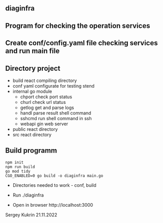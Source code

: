 ## diaginfra

## Program for checking the operation services
## Create conf/config.yaml file checking services and run main file

## Directory project
- build react compiling directory
- conf yaml configurate for testing stend
- internal go module
  - chport check port status
  - churl check url status
  - getlog get and parse logs
  - handl parse result shell command 
  - sshcmd run shell command in ssh
  - webapi gin web server
- public react directory
- src react directory


## Build programm
 ```
 npm init
 npm run build
 go mod tidy
 CGO_ENABLED=0 go build -o diaginfra main.go
```

- Directories needed to work - conf, build

- Run ./diaginfra 
- Open in browser http://localhost:3000

 Sergey Kukrin 21.11.2022